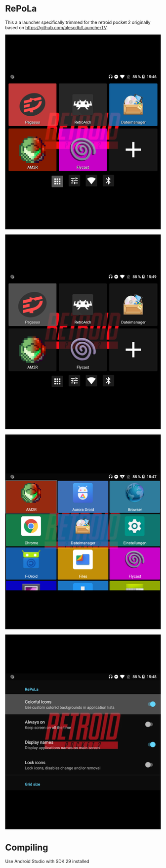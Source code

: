# RePoLa

This a a launcher specifically trimmed for the retroid pocket 2 originally based on https://github.com/alescdb/LauncherTV.

![main](/screenshots/main.png?raw=true "Main Launcher Screen")

![main_plain](/screenshots/main_plain.png?raw=true "Main Launcher Screen without Colorful Icons")

![all apps](/screenshots/all.png?raw=true "All Apps")

![preferences](/screenshots/preferences.png?raw=true "Preferences")

# Compiling

Use Android Studio with SDK 29 installed
